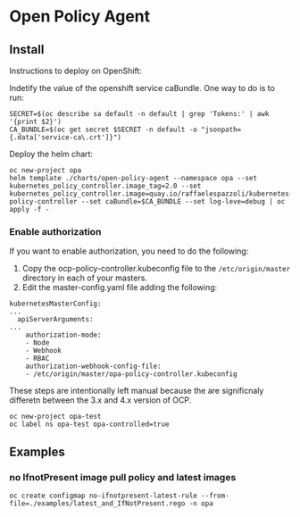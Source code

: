 # Open Policy Agent

## Install

Instructions to deploy on OpenShift:

Indetify the value of the openshift service caBundle.
One way to do is to run:
```
SECRET=$(oc describe sa default -n default | grep 'Tokens:' | awk '{print $2}')
CA_BUNDLE=$(oc get secret $SECRET -n default -o "jsonpath={.data['service-ca\.crt']}")
```

Deploy the helm chart:
```
oc new-project opa
helm template ./charts/open-policy-agent --namespace opa --set kubernetes_policy_controller.image_tag=2.0 --set kubernetes_policy_controller.image=quay.io/raffaelespazzoli/kubernetes-policy-controller --set caBundle=$CA_BUNDLE --set log-leve=debug | oc apply -f -
```
### Enable authorization

If you want to enable authorization, you need to do the following:

1. Copy the ocp-policy-controller.kubeconfig file to the `/etc/origin/master` directory in each of your masters.
2. Edit the master-config.yaml file adding the following:

```
kubernetesMasterConfig:
...
  apiServerArguments:
...
    authorization-mode:
    - Node
    - Webhook
    - RBAC
    authorization-webhook-config-file:
    - /etc/origin/master/opa-policy-controller.kubeconfig  
```

These steps are intentionally left manual because the are significnaly differetn between the 3.x and 4.x version of OCP.

```
oc new-project opa-test
oc label ns opa-test opa-controlled=true
```

## Examples

### no IfnotPresent image pull policy and latest images

```
oc create configmap no-ifnotpresent-latest-rule --from-file=./examples/latest_and_IfNotPresent.rego -n opa
```